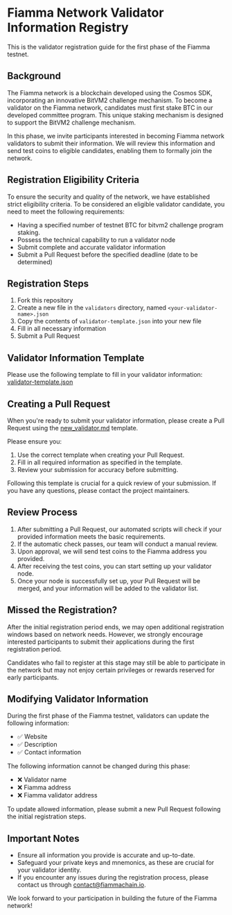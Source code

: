 # Fiamma Network Validator Information Registry

This is the validator registration guide for the first phase of the Fiamma testnet.

## Background

The Fiamma network is a blockchain developed using the Cosmos SDK, incorporating an innovative BitVM2 challenge mechanism. To become a validator on the Fiamma network, candidates must first stake BTC in our developed committee program. This unique staking mechanism is designed to support the BitVM2 challenge mechanism.

In this phase, we invite participants interested in becoming Fiamma network validators to submit their information. We will review this information and send test coins to eligible candidates, enabling them to formally join the network.

## Registration Eligibility Criteria

To ensure the security and quality of the network, we have established strict eligibility criteria. To be considered an eligible validator candidate, you need to meet the following requirements:

- Having a specified number of testnet BTC for bitvm2 challenge program staking.
- Possess the technical capability to run a validator node
- Submit complete and accurate validator information
- Submit a Pull Request before the specified deadline (date to be determined)

## Registration Steps

1. Fork this repository
2. Create a new file in the `validators` directory, named `<your-validator-name>.json`
3. Copy the contents of `validator-template.json` into your new file
4. Fill in all necessary information
5. Submit a Pull Request

## Validator Information Template

Please use the following template to fill in your validator information: [validator-template.json](./validator-template.json)


## Creating a Pull Request

When you're ready to submit your validator information, please create a Pull Request using the [new_validator.md](../..//.github/PULL_REQUEST_TEMPLATE/new_validator.md) template. 

Please ensure you:

1. Use the correct template when creating your Pull Request.
2. Fill in all required information as specified in the template.
3. Review your submission for accuracy before submitting.

Following this template is crucial for a quick review of your submission. If you have any questions, please contact the project maintainers.

## Review Process

1. After submitting a Pull Request, our automated scripts will check if your provided information meets the basic requirements.
2. If the automatic check passes, our team will conduct a manual review.
3. Upon approval, we will send test coins to the Fiamma address you provided.
4. After receiving the test coins, you can start setting up your validator node.
5. Once your node is successfully set up, your Pull Request will be merged, and your information will be added to the validator list.

## Missed the Registration?

After the initial registration period ends, we may open additional registration windows based on network needs. However, we strongly encourage interested participants to submit their applications during the first registration period.

Candidates who fail to register at this stage may still be able to participate in the network but may not enjoy certain privileges or rewards reserved for early participants.

## Modifying Validator Information

During the first phase of the Fiamma testnet, validators can update the following information:

- ✅ Website
- ✅ Description
- ✅ Contact information

The following information cannot be changed during this phase:

- ❌ Validator name
- ❌ Fiamma address
- ❌ Fiamma validator address

To update allowed information, please submit a new Pull Request following the initial registration steps.

## Important Notes

- Ensure all information you provide is accurate and up-to-date.
- Safeguard your private keys and mnemonics, as these are crucial for your validator identity.
- If you encounter any issues during the registration process, please contact us through [contact@fiammachain.io](mailto:contact@fiammachain.io).

We look forward to your participation in building the future of the Fiamma network!